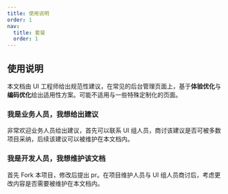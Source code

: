 ```yaml
---
title: 使用说明
order: 1
nav:
  title: 套餐
  order: 1
---
```


## 使用说明

本文档由 UI 工程师给出规范性建议，在常见的后台管理页面上，基于**体验优化**与**编码优化**给出适用性方案。可能不适用与一些特殊定制化的页面。

### 我是业务人员，我想给出建议

非常欢迎业务人员给出建议，首先可以联系 UI 组人员，商讨该建议是否可被多数项目采纳，后续该建议可以被维护在本文档内。

### 我是开发人员，我想维护该文档

首先 Fork 本项目，修改后提出 pr。在项目维护人员与 UI 组人员商讨后，考虑更改内容是否需要被维护在本文档内。
